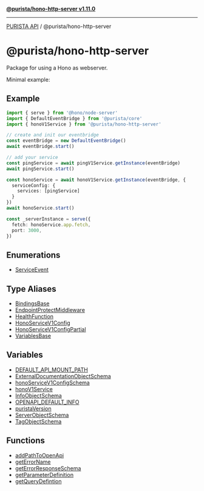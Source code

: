 [**@purista/hono-http-server v1.11.0**](README.md)

***

[PURISTA API](../../packages.md) / @purista/hono-http-server

# @purista/hono-http-server

Package for using a Hono as webserver.

Minimal example:

## Example

```typescript
import { serve } from '@hono/node-server'
import { DefaultEventBridge } from '@purista/core'
import { honoV1Service } from '@purista/hono-http-server'

// create and init our eventbridge
const eventBridge = new DefaultEventBridge()
await eventBridge.start()

// add your service
const pingService = await pingV1Service.getInstance(eventBridge)
await pingService.start()

const honoService = await honoV1Service.getInstance(eventBridge, {
  serviceConfig: {
    services: [pingService]
  }
})
await honoService.start()

const _serverInstance = serve({
  fetch: honoService.app.fetch,
  port: 3000,
})

```

## Enumerations

- [ServiceEvent](enumerations/ServiceEvent.md)

## Type Aliases

- [BindingsBase](type-aliases/BindingsBase.md)
- [EndpointProtectMiddleware](type-aliases/EndpointProtectMiddleware.md)
- [HealthFunction](type-aliases/HealthFunction.md)
- [HonoServiceV1Config](type-aliases/HonoServiceV1Config.md)
- [HonoServiceV1ConfigPartial](type-aliases/HonoServiceV1ConfigPartial.md)
- [VariablesBase](type-aliases/VariablesBase.md)

## Variables

- [DEFAULT\_API\_MOUNT\_PATH](variables/DEFAULT_API_MOUNT_PATH.md)
- [ExternalDocumentationObjectSchema](variables/ExternalDocumentationObjectSchema.md)
- [honoServiceV1ConfigSchema](variables/honoServiceV1ConfigSchema.md)
- [honoV1Service](variables/honoV1Service.md)
- [InfoObjectSchema](variables/InfoObjectSchema.md)
- [OPENAPI\_DEFAULT\_INFO](variables/OPENAPI_DEFAULT_INFO.md)
- [puristaVersion](variables/puristaVersion.md)
- [ServerObjectSchema](variables/ServerObjectSchema.md)
- [TagObjectSchema](variables/TagObjectSchema.md)

## Functions

- [addPathToOpenApi](functions/addPathToOpenApi.md)
- [getErrorName](functions/getErrorName.md)
- [getErrorResponseSchema](functions/getErrorResponseSchema.md)
- [getParameterDefinition](functions/getParameterDefinition.md)
- [getQueryDefintion](functions/getQueryDefintion.md)
